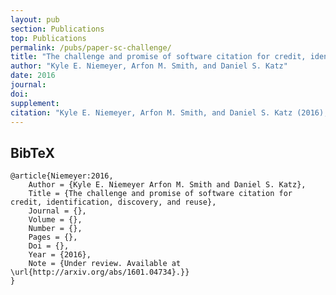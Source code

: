 ```yaml
---
layout: pub
section: Publications
top: Publications
permalink: /pubs/paper-sc-challenge/
title: "The challenge and promise of software citation for credit, identification, discovery, and reuse"
author: "Kyle E. Niemeyer, Arfon M. Smith, and Daniel S. Katz"
date: 2016
journal:
doi:
supplement:
citation: "Kyle E. Niemeyer, Arfon M. Smith, and Daniel S. Katz (2016), The challenge and promise of software citation for credit, identification, discovery, and reuse; under review. arXiv:1601.04734 [cs.CY]"
---
```


## BibTeX

    @article{Niemeyer:2016,
        Author = {Kyle E. Niemeyer Arfon M. Smith and Daniel S. Katz},
        Title = {The challenge and promise of software citation for credit, identification, discovery, and reuse},
        Journal = {},
        Volume = {},
        Number = {},
        Pages = {},
        Doi = {},
        Year = {2016},
        Note = {Under review. Available at \url{http://arxiv.org/abs/1601.04734}.}}
    }
